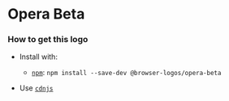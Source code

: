 # Opera Beta

### How to get this logo

* Install with:
  * [`npm`](https://www.npmjs.com/): `npm install --save-dev @browser-logos/opera-beta`

* Use [`cdnjs`](https://cdnjs.com/libraries/browser-logos)
